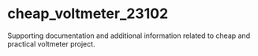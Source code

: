 # cheap_voltmeter_23102
Supporting documentation and additional information related to cheap and practical voltmeter project.
